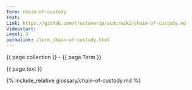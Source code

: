 ```yaml
---
Term: chain-of-custody
Text: 
Link: https://github.com/trustoverip/acdc/wiki/chain-of-custody.md
Videostart: 
Level: 3
permalink: /term_chain-of-custody.html
---
```


{{ page.collection }} - {{ page.Term }}

   {{ page.text }}

{% include_relative glossary/chain-of-custody.md %}
